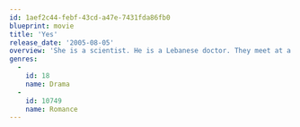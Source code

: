 ```yaml
---
id: 1aef2c44-febf-43cd-a47e-7431fda86fb0
blueprint: movie
title: 'Yes'
release_date: '2005-08-05'
overview: 'She is a scientist. He is a Lebanese doctor. They meet at a banquet and fall into a carefree, passionate relationship. But difficulties abound because of his heritage and her loveless marriage. She flies to Havana to sort things out on the beach and in the cabarets. She sends him a ticket, but harbors no illusions that He will join her in this Caribbean melting pot.'
genres:
  -
    id: 18
    name: Drama
  -
    id: 10749
    name: Romance
---
```

